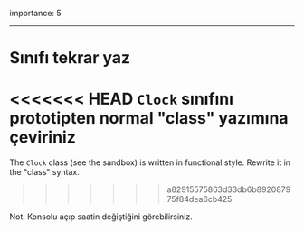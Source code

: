 importance: 5

---

# Sınıfı tekrar yaz

<<<<<<< HEAD
`Clock` sınıfını prototipten normal "class" yazımına çeviriniz
=======
The `Clock` class (see the sandbox) is written in functional style. Rewrite it in the "class" syntax.
>>>>>>> a82915575863d33db6b892087975f84dea6cb425

Not: Konsolu açıp saatin değiştiğini görebilirsiniz.
